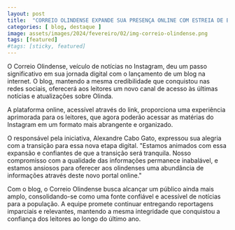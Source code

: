```yaml
---
layout: post
title:  "CORREIO OLINDENSE EXPANDE SUA PRESENÇA ONLINE COM ESTREIA DE BLOG DE NOTÍCIAS NA INTERNET"
categories: [ blog, destaque ]
image: assets/images/2024/fevereiro/02/img-correio-olindense.png
tags: [featured]
#tags: [sticky, featured]
---
```

O Correio Olindense, veículo de notícias no Instagram, deu um passo significativo em sua jornada digital com o lançamento de um blog na internet. O blog, mantendo a mesma credibilidade que conquistou nas redes sociais, oferecerá aos leitores um novo canal de acesso às últimas notícias e atualizações sobre Olinda.

A plataforma online, acessível através do link, proporciona uma experiência aprimorada para os leitores, que agora poderão acessar as matérias do Instagram em um formato mais abrangente e organizado.

O responsável pela iniciativa, Alexandre Cabo Gato, expressou sua alegria com a transição para essa nova etapa digital. "Estamos animados com essa expansão e confiantes de que a transição será tranquila. Nosso compromisso com a qualidade das informações permanece inabalável, e estamos ansiosos para oferecer aos olindenses uma abundância de informações através deste novo portal online."

Com o blog, o Correio Olindense busca alcançar um público ainda mais amplo, consolidando-se como uma fonte confiável e acessível de notícias para a população. A equipe promete continuar entregando reportagens imparciais e relevantes, mantendo a mesma integridade que conquistou a confiança dos leitores ao longo do último ano.